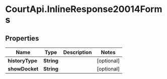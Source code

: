 # CourtApi.InlineResponse20014Forms

## Properties
Name | Type | Description | Notes
------------ | ------------- | ------------- | -------------
**historyType** | **String** |  | [optional] 
**showDocket** | **String** |  | [optional] 


